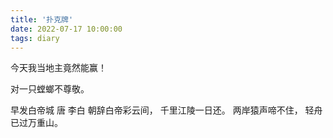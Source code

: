 ```yaml
---
title: '扑克牌'
date: 2022-07-17 10:00:00
tags: diary
---
```

今天我当地主竟然能赢！

对一只螳螂不尊敬。

早发白帝城 唐 李白
朝辞白帝彩云间，
千里江陵一日还。
两岸猿声啼不住，
轻舟已过万重山。
